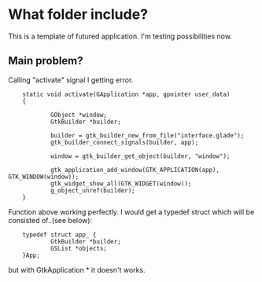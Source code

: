# What folder include?

This is a template of futured application. I'm testing possibilities now.

## Main problem?

Calling "activate" signal I getting error. 

        static void activate(GApplication *app, gpointer user_data)
        {

                GObject *window;
                GtkBuilder *builder;

                builder = gtk_builder_new_from_file("interface.glade");
                gtk_builder_connect_signals(builder, app);

                window = gtk_builder_get_object(builder, "window");

                gtk_application_add_window(GTK_APPLICATION(app), GTK_WINDOW(window));
                gtk_widget_show_all(GTK_WIDGET(window));
                g_object_unref(builder);
        }

Function above working perfectly. I would get a typedef struct which will be consisted of..(see below):

        typedef struct app_ {
                GtkBuilder *builder;
                GSList *objects;
        }App;

but with 
        GtkApplication *
it doesn't works.
 
